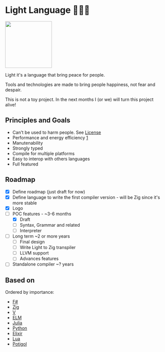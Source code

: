 # Light Language 🖤💙💛

<img src="https://user-images.githubusercontent.com/430272/169656615-e5135211-5363-4b2c-967f-d9ba8d233277.png" data-canonical-src="https://gyazo.com/eb5c5741b6a9a16c692170a41a49c858.png" width="150" height="150" />

Light it's a language that bring peace for people.

Tools and technologies are made to bring people happiness, not fear and despair.

This is not a toy project. In the next months I (or we) will turn this project alive!

## Principles and Goals

- Can't be used to harm people. See [License](LICENSE)
- Performance and energy efficiency [1](https://greenlab.di.uminho.pt/wp-content/uploads/2017/09/paperSLE.pdf)
- Manutenability
- Strongly typed
- Compile for multiple platforms
- Easy to interop with others languages
- Full featured

## Roadmap

- [x] Define roadmap (just draft for now)
- [x] Define language to write the first compiler version - will be Zig since it's more stable
- [x] Logo
- [ ] POC features - ~3-6 months
  - [x] Draft
  - [ ] Syntax, Grammar and related
  - [ ] Interpreter
- [ ] Long term ~2 or more years
  - [ ] Final design
  - [ ] Write Light to Zig transpiler
  - [ ] LLVM support
  - [ ] Advances features
- [ ] Standalone compiler ~? years

## Based on

Ordered by importance:

- [F#](https://fsharp.org)
- [Zig](https://ziglang.org)
- [V](https://vlang.io)
- [ELM](https://elm-lang.org)
- [Julia](https://julialang.org/)
- [Python](https://www.python.org/)
- [Elixir](https://elixir-lang.org/)
- [Lua](https://www.lua.org/)
- [Potigol](https://potigol.github.io/docs/)
